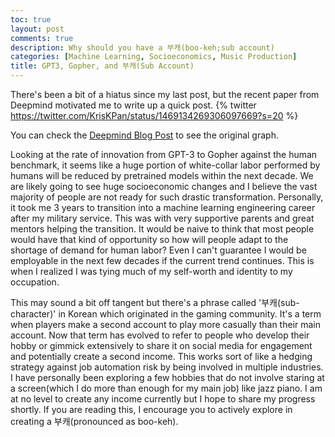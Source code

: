 ```yaml
---
toc: true
layout: post
comments: true
description: Why should you have a 부캐(boo-keh;sub account)
categories: [Machine Learning, Socioeconomics, Music Production]
title: GPT3, Gopher, and 부캐(Sub Account)
---
```


There's been a bit of a hiatus since my last post, but the recent paper from Deepmind motivated me to write up a quick post.
{% twitter https://twitter.com/KrisKPan/status/1469134269306097669?s=20  %}

You can check the [Deepmind Blog Post](https://deepmind.com/blog/article/language-modelling-at-scale) to see the original graph.

Looking at the rate of innovation from GPT-3 to Gopher against the human benchmark, it seems like a huge portion of white-collar labor performed by humans will be reduced by pretrained models within the next decade. We are likely going to see huge socioeconomic changes and I believe the vast majority of people are not ready for such drastic transformation. 
Personally, it took me 3 years to transition into a machine learning engineering career after my military service.
This was with very supportive parents and great mentors helping the transition. It would be naive to think that most people would have that kind of opportunity
so how will people adapt to the shortage of demand for human labor? Even I can't guarantee I would be employable in the next few decades if the current trend continues.
This is when I realized I was tying much of my self-worth and identity to my occupation.

This may sound a bit off tangent but there's a phrase called '부캐(sub-character)' in Korean which originated in the gaming community.
It's a term when players make a second account to play more casually than their main account. Now that term has evolved to refer to 
people who develop their hobby or gimmick extensively to share it on social media for engagement and potentially create a second income. 
This works sort of like a hedging strategy against job automation risk by being involved in multiple industries. 
I have personally been exploring a few hobbies that do not involve staring at a screen(which I do more than enough for my main job) like jazz piano. 
I am at no level to create any income currently but I hope to share my progress shortly. If you are reading this, I encourage you to actively explore in
creating a 부캐(pronounced as boo-keh).

